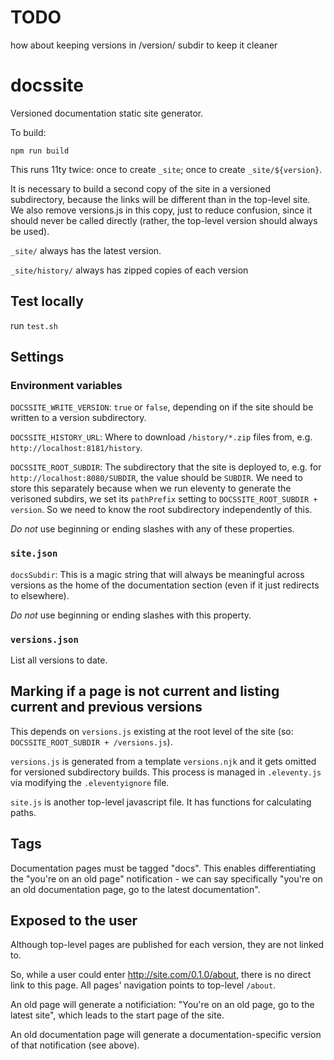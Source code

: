 # TODO

how about keeping versions in /version/ subdir to keep it cleaner


# docssite
Versioned documentation static site generator.

To build:

```
npm run build
```

This runs 11ty twice: once to create `_site`; once to create `_site/${version}`.

It is necessary to build a second copy of the site in a versioned subdirectory, because the links will be different than in the top-level site. We also remove versions.js in this copy, just to reduce confusion, since it should never be called directly (rather, the top-level version should always be used).

`_site/` always has the latest version. 

`_site/history/` always has zipped copies of each version

## Test locally

run `test.sh`

## Settings

### Environment variables

`DOCSSITE_WRITE_VERSION`: `true` or `false`, depending on if the site should be written to a version subdirectory.

`DOCSSITE_HISTORY_URL`: Where to download `/history/*.zip` files from, e.g. `http://localhost:8181/history`.

`DOCSSITE_ROOT_SUBDIR`: The subdirectory that the site is deployed to, e.g. for `http://localhost:8080/SUBDIR`, the value should be `SUBDIR`. We need to store this separately because when we run eleventy to generate the verisoned subdirs, we set its `pathPrefix` setting to `DOCSSITE_ROOT_SUBDIR + version`. So we need to know the root subdirectory independently of this.

*Do not* use beginning or ending slashes with any of these properties.

### `site.json`

`docsSubdir`: This is a magic string that will always be meaningful across versions as the home of the documentation section (even if it just redirects to elsewhere).

*Do not* use beginning or ending slashes with this property.

### `versions.json`

List all versions to date.

## Marking if a page is not current and listing current and previous versions

This depends on `versions.js` existing at the root level of the site (so: `DOCSSITE_ROOT_SUBDIR + /versions.js`). 

`versions.js` is generated from a template `versions.njk` and it gets omitted for versioned subdirectory builds. This process is managed in `.eleventy.js` via modifying the `.eleventyignore` file. 

`site.js` is another top-level javascript file. It has functions for calculating paths.

## Tags

Documentation pages must be tagged "docs". This enables differentiating the "you're on an old page" notification - we can say specifically "you're on an old documentation page, go to the latest documentation".

## Exposed to the user

Although top-level pages are published for each version, they are not linked to.

So, while a user could enter http://site.com/0.1.0/about, there is no direct link to this page. All pages' navigation points to top-level `/about`. 

An old page will generate a notificiation: "You're on an old page, go to the latest site", which leads to the start page of the site.

An old documentation page will generate a documentation-specific version of that notification (see above).
